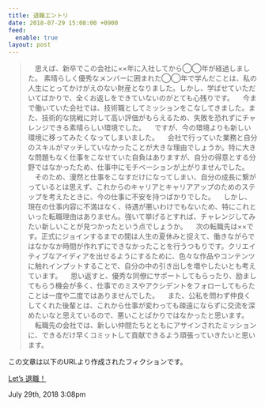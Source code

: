 ```yaml
---
title: 退職エントリ
date: 2018-07-29 15:08:00 +0900
feed:
  enable: true
layout: post
---
```

<blockquote>      <p>        　思えば、新卒でこの会社に××年に入社してから◯◯年が経過しました。        素晴らしく優秀なメンバーに囲まれた◯◯年で学んだことは、私の人生にとってかけがえのない財産となりました。しかし、学ばせていただいてばかりで、全くお返しをできていないのがとても心残りです。        　今まで働いていた会社では、技術職としてミッションをこなしてきました。また、技術的な挑戦に対して高い評価がもらえるため、失敗を恐れずにチャレンジできる素晴らしい環境でした。        　ですが、今の環境よりも新しい環境に移ってみたくなってしまいました。        　会社で行っていた業務と自分のスキルがマッチしていなかったことが大きな理由でしょうか。特に大きな問題もなく仕事をこなせていた自負はありますが、自分の得意とする分野ではなかったため、仕事中にモチベーションが上がりませんでした。        　そのため、漫然と仕事をこなすだけになってしまい、自分の成長に繋がっているとは思えず、これからのキャリアとキャリアアップのためのステップを考えたときに、今の仕事に不安を持つばかりでした。        　しかし、現在の仕事内容に不満はなく、待遇が悪いわけでもないため、特にこれといった転職理由はありません。強いて挙げるとすれば、チャレンジしてみたい新しいことが見つかったという点でしょうか。        　次の転職先は××です。正式にジョインするまでの間は人生の夏休みと捉えて、働きながらではなかなか時間が作れずにできなかったことを行うつもりです。クリエイティブなアイディアを出せるようにするために、色々な作品やコンテンツに触れインプットすることで、自分の中の引き出しを増やしたいとも考えています。        　思い返すと、優秀な同僚にサポートしてもらったり、励ましてもらう機会が多く、仕事でのミスやアクシデントをフォローしてもらたことは一度や二度ではありませんでした。        　また、公私を問わず仲良くしてくれた後輩とは、これから仕事が変わっても疎遠にならずに交流を深めたいなと思えているので、悪いことばかりではなかったと思います。        　転職先の会社では、新しい仲間たちとともにアサインされたミッションに、できるだけ早くコミットして貢献できるよう頑張っていきたいと思います。      </p>    </blockquote>    <p>この文章は以下のURLより作成されたフィクションです。</p>    <p>      <a href="http://xn--3kqvg.xn--p8j6fir.xn--q9jyb4c/" target="_blank">Let’s 退職！</a>    </p>    <div id="footer">      <span id="timestamp"> July 29th, 2018 3:08pm </span>    </div>
